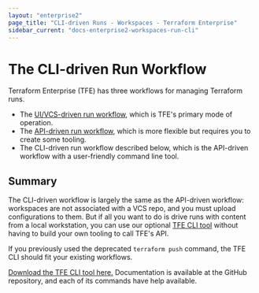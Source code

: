 ```yaml
---
layout: "enterprise2"
page_title: "CLI-driven Runs - Workspaces - Terraform Enterprise"
sidebar_current: "docs-enterprise2-workspaces-run-cli"
---
```


# The CLI-driven Run Workflow

Terraform Enterprise (TFE) has three workflows for managing Terraform runs.

- The [UI/VCS-driven run workflow](./run-ui.html), which is TFE's primary mode of operation.
- The [API-driven run workflow](./run-api.html), which is more flexible but requires you to create some tooling.
- The CLI-driven run workflow described below, which is the API-driven workflow with a user-friendly command line tool.

## Summary

The CLI-driven workflow is largely the same as the API-driven workflow: workspaces are not associated with a VCS repo, and you must upload configurations to them. But if all you want to do is drive runs with content from a local workstation, you can use our optional [TFE CLI tool](https://github.com/hashicorp/tfe-cli/) without having to build your own tooling to call TFE's API.

If you previously used the deprecated `terraform push` command, the TFE CLI should fit your existing workflows.

[Download the TFE CLI tool here.](https://github.com/hashicorp/tfe-cli/) Documentation is available at the GitHub repository, and each of its commands have help available.
